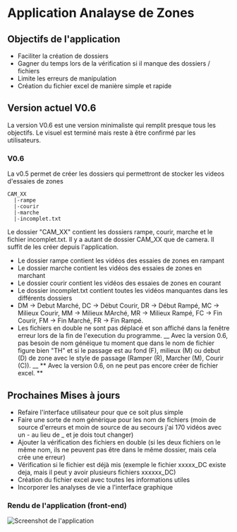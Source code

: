# Application Analayse de Zones
## Objectifs de l'application
- Faciliter la création de dossiers
- Gagner du temps lors de la vérification si il manque des dossiers / fichiers
- Limite les erreurs de manipulation
- Création du fichier excel de manière simple et rapide

## Version actuel V0.6
La version V0.6 est une version minimaliste qui remplit presque tous les objectifs. Le visuel est terminé mais reste à être confirmé par les utilisateurs.
### V0.6
La v0.5 permet de créer les dossiers qui permettront de stocker les videos d'essaies de zones 
```
CAM_XX
  |-rampe
  |-courir
  |-marche
  |-incomplet.txt
```
Le dossier "CAM_XX" contient les dossiers rampe, courir, marche et le fichier incomplet.txt.
Il y a autant de dossier CAM_XX que de camera. Il suffit de les créer depuis l'application.
- Le dossier rampe contient les vidéos des essaies de zones en rampant
- Le dossier marche contient les vidéos des essaies de zones en marchant
- Le dossier courir contient les vidéos des essaies de zones en courant
- Le dossier incomplet.txt contient toutes les vidéos manquantes dans les différents dossiers
 - DM -> Debut Marché, DC -> Début Courir, DR -> Début Rampé, MC -> Milieux Courir, MM -> Milieux MArché, MR -> Milieux Rampé, FC -> Fin Courir, FM -> Fin Marché, FR -> Fin Rampé.
- Les fichiers en double ne sont pas déplacé et son affiché dans la fenêtre erreur lors de la fin de l'execution du programme.
__ Avec la version 0.6, pas besoin de nom généique tu moment que dans le nom de fichier figure bien "TH" et si le passage est au fond (F), milieux (M) ou debut (D) de zone avec le style de passage (Ramper (R), Marcher (M), Courir (C)). __ 
** Avec la version 0.6, on ne peut pas encore créer de fichier excel. **
## Prochaines Mises à jours
- Refaire l'interface utilisateur pour que ce soit plus simple
- Faire une sorte de nom générique pour les nom de fichiers (moin de source d'erreurs et moin de source de au secours j'ai 170 vidéos avec un - au lieu de _ et je dois tout changer)
- Ajouter la vérification des fichiers en double (si les deux fichiers on le même nom, ils ne peuvent pas être dans le même dossier, mais cela crée une erreur)
- Vérification si le fichier est déjà mis (exemple le fichier xxxxx_DC existe deja, mais il peut y avoir plusieurs fichiers xxxxxx_DC)
- Création du fichier excel avec toutes les informations utiles
- Incorporer les analyses de vie a l'interface graphique
### Rendu de l'application (front-end)
![Screenshot de l'application](https://www.aht.li/3826115/Capture_decran_2024-01-10_134231.png)
